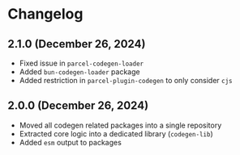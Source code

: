 # Changelog

## 2.1.0 (December 26, 2024)

- Fixed issue in `parcel-codegen-loader`
- Added `bun-codegen-loader` package
- Added restriction in `parcel-plugin-codegen` to only consider `cjs`

## 2.0.0 (December 26, 2024)

- Moved all codegen related packages into a single repository
- Extracted core logic into a dedicated library (`codegen-lib`)
- Added `esm` output to packages
